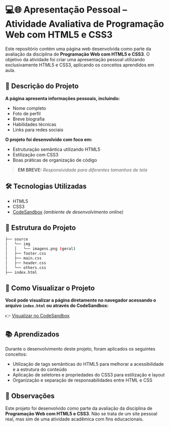 # 💻🌐 Apresentação Pessoal – Atividade Avaliativa de Programação Web com HTML5 e CSS3

Este repositório contém uma página web desenvolvida como parte da avaliação da disciplina de **Programação Web com HTML5 e CSS3**. O objetivo da atividade foi criar uma apresentação pessoal utilizando exclusivamente HTML5 e CSS3, aplicando os conceitos aprendidos em aula.

## 📄 Descrição do Projeto

**A página apresenta informações pessoais, incluindo:**

- Nome completo
- Foto de perfil
- Breve biografia
- Habilidades técnicas
- Links para redes sociais

**O projeto foi desenvolvido com foco em:**

- Estruturação semântica utilizando HTML5
- Estilização com CSS3
- Boas práticas de organização de código
> **EM BREVE:** *Responsividade para diferentes tamanhos de tela*

## 🛠️ Tecnologias Utilizadas

- HTML5
- CSS3
- [CodeSandbox](https://codesandbox.io/) *(ambiente de desenvolvimento online)*

## 📁 Estrutura do Projeto

```bash
├── source
│   └── img
│   │   └── imagens.png (geral)
│   ├── footer.css
│   ├── main.css
│   ├── header.css
│   └── others.css
├── index.html
```

## 🚀 Como Visualizar o Projeto

**Você pode visualizar a página diretamente no navegador acessando o arquivo `index.html` ou através do CodeSandbox:**

👉 [Visualizar no CodeSandbox](https://codesandbox.io/p/github/mickeiasdev/Mickeias_AT1_HTML+CSS)

## 📚 Aprendizados

Durante o desenvolvimento deste projeto, foram aplicados os seguintes conceitos:

- Utilização de tags semânticas do HTML5 para melhorar a acessibilidade e a estrutura do conteúdo
- Aplicação de seletores e propriedades do CSS3 para estilização e layout
- Organização e separação de responsabilidades entre HTML e CSS

## 📌 Observações

Este projeto foi desenvolvido como parte da avaliação da disciplina de **Programação Web com HTML5 e CSS3**. Não se trata de um site pessoal real, mas sim de uma atividade acadêmica com fins educacionais.
